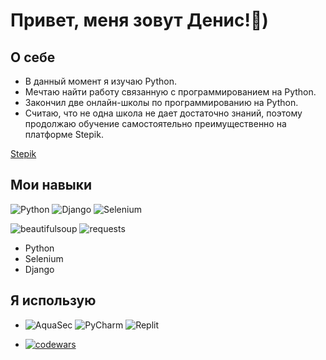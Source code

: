# Привет, меня зовут Денис!👋)
    

## О себе


- В данный момент я изучаю Python.
- Мечтаю найти работу связанную с программированием на Python.
- Закончил две онлайн-школы по программированию на Python.
- Считаю, что не одна школа не дает достаточно знаний, поэтому продолжаю обучение самостоятельно преимущественно на платформе Stepik.

[Stepik](https://stepik.org/users/494950547/profile?auth=login&preview=true)



## Мои навыки
![Python](https://img.shields.io/badge/python-3670A0?style=for-the-badge&logo=python&logoColor=ffdd54) ![Django](https://img.shields.io/badge/django-%23092E20.svg?style=for-the-badge&logo=django&logoColor=white) ![Selenium](https://img.shields.io/badge/-selenium-%43B02A?style=for-the-badge&logo=selenium&logoColor=white)

![beautifulsoup](https://img.shields.io/badge/beautifulsoup-4.0+-blue) ![requests](https://img.shields.io/badge/requests-8A2BE2)
- Python
- Selenium
- Django

## Я использую
- ![AquaSec](https://img.shields.io/badge/aqua-%231904DA.svg?style=for-the-badge&logo=aqua&logoColor=#0018A8) ![PyCharm](https://img.shields.io/badge/pycharm-143?style=for-the-badge&logo=pycharm&logoColor=black&color=black&labelColor=green) ![Replit](https://img.shields.io/badge/Replit-DD1200?style=for-the-badge&logo=Replit&logoColor=white)

- [![codewars](https://www.codewars.com/users/DenisRak/badges/large)](https://www.codewars.com/users/DenisRak)


